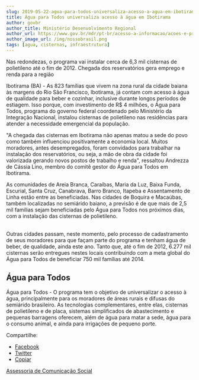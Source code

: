 ```yaml
---
slug: 2019-05-22-agua-para-todos-universaliza-acesso-a-agua-em-ibotirama
title: Água para Todos universaliza acesso à água em Ibotirama
author: govbr
author_title: Ministério Desenvolvimento Regional
author_url: https://www.gov.br/mdr/pt-br/acesso-a-informacao/acoes-e-programas
author_image_url: /img/nossobrasil.png
tags: [agua, cisternas, infraestrutura]
---
```


Nas redondezas, o programa vai instalar cerca de 6,3 mil cisternas de polietileno até o fim de 2012. Chegada dos reservatórios gera emprego e renda para a região

Ibotirama (BA) - As 823 famílias que vivem na zona rural da cidade baiana às margens do Rio São Francisco, Ibotirama, já contam com acesso à água de qualidade para beber e cozinhar, inclusive durante longos períodos de estiagem. Isso porque, com investimento de R$ 4 milhões, o Água para Todos, programa do governo federal coordenado pelo Ministério da Integração Nacional, instalou cisternas de polietileno nas residências para atender a necessidade emergencial da população.

<!--` `truncate` `-->

"A chegada das cisternas em Ibotirama não apenas matou a sede do povo como também influenciou positivamente a economia local. Muitos moradores, antes desempregados, foram convidados para trabalhar na instalação dos reservatórios, ou seja, a mão de obra da cidade foi valorizada gerando novos postos de trabalho e renda", ressaltou Andrezza de Cássia Lino, membro do comitê gestor do Água para Todos em Ibotirama.

As comunidades de Areia Branca, Caraíbas, Maria da Luz, Baixa Funda, Escurial, Santa Cruz, Canabrava, Barro Branco, Itapeba e Assentamento de Linha estão entre as beneficiadas. Nas cidades de Boquira e Macaúbas, também localizadas no semiárido baiano, a previsão é de que mais de 2,5 mil famílias sejam beneficiadas pelo Água para Todos nos próximos dias, com a instalação das cisternas de polietileno.  
 

Outras cidades passam, neste momento, pelo processo de cadastramento de seus moradores para que façam parte do programa e tenham água de beber, de qualidade, ainda este ano. Tanto que, até o fim de 2012, 6.277 mil cisternas serão entregues nestes locais contribuindo com a meta global do Água para Todos de beneficiar 750 mil famílias até 2014.

## Água para Todos 

Água para Todos - O programa tem o objetivo de universalizar o acesso à água, principalmente para os moradores de áreas rurais e difusas do semiárido brasileiro. As tecnologias complementares, entre elas, cisternas de polietileno e de placa, sistemas simplificados de abastecimento e pequenas barragens oferecem, além de água para matar a sede, água para o consumo animal, e ainda para irrigações de pequeno porte.

Compartilhe: 
*   [Facebook](https://www.facebook.com/sharer.php?u=https://www.gov.br/mdr/pt-br/noticias/agua-para-todos-universaliza-acesso-a-agua-em-ibotirama)
*    [Twitter](https://twitter.com/share?text=%C3%81gua%20para%20Todos%20universaliza%20acesso%20%C3%A0%20%C3%A1gua%20em%20Ibotirama&url=https://www.gov.br/mdr/resolveuid/0c30b32674317781d160d2e8357d1606e9de0b9a)
*   [Copiar](https://www.gov.br/mdr/pt-br/noticias/agua-para-todos-universaliza-acesso-a-agua-em-ibotirama)

[Assessoria de Comunicação Social](/docs/desenvolvimento-regional/links)
